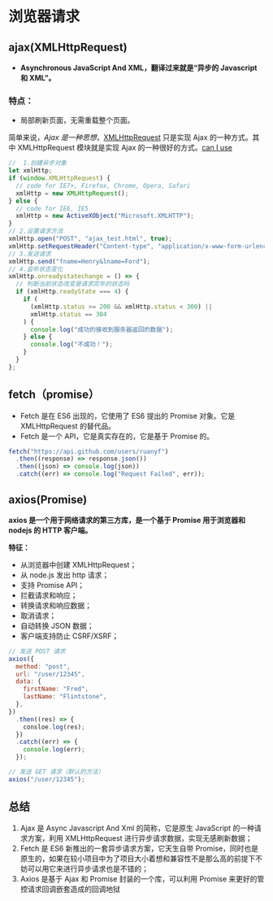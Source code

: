 # 浏览器请求

## ajax(XMLHttpRequest)

- **Asynchronous JavaScript And XML，翻译过来就是“异步的 Javascript 和 XML”。**

### **特点：**

- 局部刷新页面，无需重载整个页面。

简单来说，_Ajax 是一种思想_，[XMLHttpRequest](https://developer.mozilla.org/zh-CN/docs/Web/API/XMLHttpRequest) 只是实现 Ajax 的一种方式。其中 XMLHttpRequest 模块就是实现 Ajax 的一种很好的方式。[can I use](https://caniuse.com/)

```js
//  1.创建异步对象
let xmlHttp;
if (window.XMLHttpRequest) {
  // code for IE7+, Firefox, Chrome, Opera, Safari
  xmlHttp = new XMLHttpRequest();
} else {
  // code for IE6, IE5
  xmlHttp = new ActiveXObject("Microsoft.XMLHTTP");
}
// 2.设置请求方法
xmlHttp.open("POST", "ajax_test.html", true);
xmlHttp.setRequestHeader("Content-type", "application/x-www-form-urlencoded");
// 3.发送请求
xmlHttp.send("fname=Henry&lname=Ford");
// 4.监听状态变化
xmlHttp.onreadystatechange = () => {
  // 判断当前状态改变是请求完毕的状态吗
  if (xmlHttp.readyState === 4) {
    if (
      (xmlHttp.status >= 200 && xmlHttp.status < 300) ||
      xmlHttp.status == 304
    ) {
      console.log("成功的接收到服务器返回的数据");
    } else {
      console.log("不成功！");
    }
  }
};
```

## fetch（promise）

- Fetch 是在 ES6 出现的，它使用了 ES6 提出的 Promise 对象。它是 XMLHttpRequest 的替代品。
- Fetch 是一个 API，它是真实存在的，它是基于 Promise 的。

```js
fetch("https://api.github.com/users/ruanyf")
  .then((response) => response.json())
  .then((json) => console.log(json))
  .catch((err) => console.log("Request Failed", err));
```

## axios(Promise)

**axios 是一个用于网络请求的第三方库，是一个基于 Promise 用于浏览器和 nodejs 的 HTTP 客户端。**

**特征：**

- 从浏览器中创建 XMLHttpRequest；
- 从 node.js 发出 http 请求；
- 支持 Promise API；
- 拦截请求和响应；
- 转换请求和响应数据；
- 取消请求；
- 自动转换 JSON 数据；
- 客户端支持防止 CSRF/XSRF；

```js
// 发送 POST 请求
axios({
  method: "post",
  url: "/user/12345",
  data: {
    firstName: "Fred",
    lastName: "Flintstone",
  },
})
  .then((res) => {
    consloe.log(res);
  })
  .catch((err) => {
    console.log(err);
  });

// 发送 GET 请求（默认的方法）
axios("/user/12345");
```

## 总结

1. Ajax 是 Async Javascript And Xml 的简称，它是原生 JavaScript 的一种请求方案，利用 XMLHttpRequest 进行异步请求数据，实现无感刷新数据；
2. Fetch 是 ES6 新推出的一套异步请求方案，它天生自带 Promise，同时也是原生的，如果在较小项目中为了项目大小着想和兼容性不是那么高的前提下不妨可以用它来进行异步请求也是不错的；
3. Axios 是基于 Ajax 和 Promise 封装的一个库，可以利用 Promise 来更好的管控请求回调嵌套造成的回调地狱
